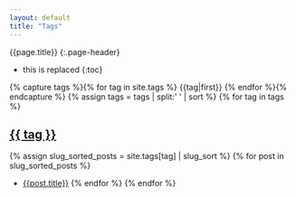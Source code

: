 ```yaml
---
layout: default
title: "Tags"
---
```


{{page.title}}
{:.page-header}

* this is replaced
{:toc}

{% capture tags %}{% for tag in site.tags %}
{{tag|first}}
{% endfor %}{% endcapture %}
{% assign tags = tags | split:' ' | sort %}
{% for tag in tags %}
## <a href="{{ site.baseurl }}/tags/{{ tag }}/index.html">{{ tag }}</a>
{% assign slug_sorted_posts = site.tags[tag] | slug_sort %}
{% for post in slug_sorted_posts %}
* <a href="{{post.url | prepend: site.baseurl}}">{{post.title}}</a>
{% endfor %}
{% endfor %}
